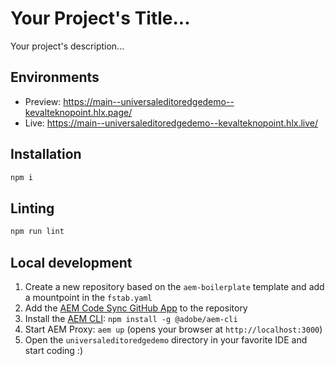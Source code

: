# Your Project's Title...
Your project's description...

## Environments
- Preview: https://main--universaleditoredgedemo--kevalteknopoint.hlx.page/
- Live: https://main--universaleditoredgedemo--kevalteknopoint.hlx.live/

## Installation

```sh
npm i
```

## Linting

```sh
npm run lint
```

## Local development

1. Create a new repository based on the `aem-boilerplate` template and add a mountpoint in the `fstab.yaml`
1. Add the [AEM Code Sync GitHub App](https://github.com/apps/aem-code-sync) to the repository
1. Install the [AEM CLI](https://github.com/adobe/helix-cli): `npm install -g @adobe/aem-cli`
1. Start AEM Proxy: `aem up` (opens your browser at `http://localhost:3000`)
1. Open the `universaleditoredgedemo` directory in your favorite IDE and start coding :)
